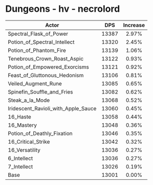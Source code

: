 # Dungeons - hv - necrolord
| Actor | DPS | Increase |
|---|:---:|:---:|
|Spectral_Flask_of_Power|13387|2.97%|
|Potion_of_Spectral_Intellect|13320|2.45%|
|Potion_of_Phantom_Fire|13139|1.06%|
|Tenebrous_Crown_Roast_Aspic|13122|0.93%|
|Potion_of_Empowered_Exorcisms|13121|0.92%|
|Feast_of_Gluttonous_Hedonism|13106|0.81%|
|Veiled_Augment_Rune|13085|0.65%|
|Spinefin_Souffle_and_Fries|13082|0.62%|
|Steak_a_la_Mode|13068|0.52%|
|Iridescent_Ravioli_with_Apple_Sauce|13060|0.45%|
|16_Haste|13058|0.44%|
|16_Mastery|13048|0.36%|
|Potion_of_Deathly_Fixation|13046|0.35%|
|16_Critical_Strike|13042|0.32%|
|16_Versatility|13036|0.27%|
|6_Intellect|13036|0.27%|
|7_Intellect|13026|0.19%|
|Base|13001|0.00%|
